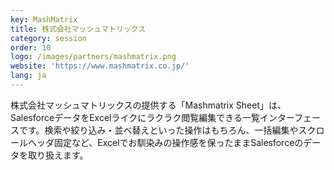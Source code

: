 ```yaml
---
key: MashMatrix
title: 株式会社マッシュマトリックス
category: session
order: 10
logo: /images/partners/mashmatrix.png
website: 'https://www.mashmatrix.co.jp/'
lang: ja
---
```

株式会社マッシュマトリックスの提供する「Mashmatrix Sheet」は、SalesforceデータをExcelライクにラクラク閲覧編集できる一覧インターフェースです。検索や絞り込み・並べ替えといった操作はもちろん、一括編集やスクロールヘッダ固定など、Excelでお馴染みの操作感を保ったままSalesforceのデータを取り扱えます。